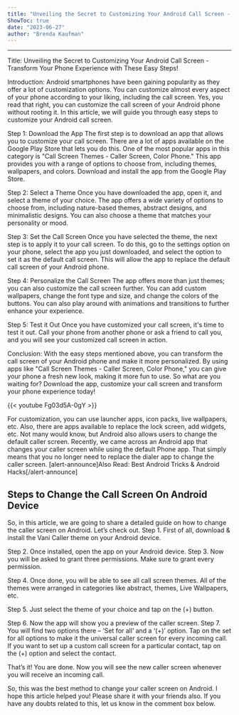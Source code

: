 ```yaml
---
title: "Unveiling the Secret to Customizing Your Android Call Screen - Transform Your Phone Experience with These Easy Steps!"
ShowToc: true 
date: "2023-06-27"
author: "Brenda Kaufman"
---
```

*****
Title: Unveiling the Secret to Customizing Your Android Call Screen - Transform Your Phone Experience with These Easy Steps!

Introduction:
Android smartphones have been gaining popularity as they offer a lot of customization options. You can customize almost every aspect of your phone according to your liking, including the call screen. Yes, you read that right, you can customize the call screen of your Android phone without rooting it. In this article, we will guide you through easy steps to customize your Android call screen.

Step 1: Download the App
The first step is to download an app that allows you to customize your call screen. There are a lot of apps available on the Google Play Store that lets you do this. One of the most popular apps in this category is "Call Screen Themes - Caller Screen, Color Phone." This app provides you with a range of options to choose from, including themes, wallpapers, and colors. Download and install the app from the Google Play Store.

Step 2: Select a Theme
Once you have downloaded the app, open it, and select a theme of your choice. The app offers a wide variety of options to choose from, including nature-based themes, abstract designs, and minimalistic designs. You can also choose a theme that matches your personality or mood.

Step 3: Set the Call Screen
Once you have selected the theme, the next step is to apply it to your call screen. To do this, go to the settings option on your phone, select the app you just downloaded, and select the option to set it as the default call screen. This will allow the app to replace the default call screen of your Android phone.

Step 4: Personalize the Call Screen
The app offers more than just themes; you can also customize the call screen further. You can add custom wallpapers, change the font type and size, and change the colors of the buttons. You can also play around with animations and transitions to further enhance your experience.

Step 5: Test it Out
Once you have customized your call screen, it's time to test it out. Call your phone from another phone or ask a friend to call you, and you will see your customized call screen in action.

Conclusion:
With the easy steps mentioned above, you can transform the call screen of your Android phone and make it more personalized. By using apps like "Call Screen Themes - Caller Screen, Color Phone," you can give your phone a fresh new look, making it more fun to use. So what are you waiting for? Download the app, customize your call screen and transform your phone experience today!

{{< youtube Fg03d5A-0gY >}} 



For customization, you can use launcher apps, icon packs, live wallpapers, etc. Also, there are apps available to replace the lock screen, add widgets, etc. Not many would know, but Android also allows users to change the default caller screen.
Recently, we came across an Android app that changes your caller screen while using the default Phone app. That simply means that you no longer need to replace the dialer app to change the caller screen.
[alert-announce]Also Read: Best Android Tricks & Android Hacks[/alert-announce]

 
## Steps to Change the Call Screen On Android Device


So, in this article, we are going to share a detailed guide on how to change the caller screen on Android. Let’s check out.
Step 1. First of all, download & install the Vani Caller theme on your Android device.

Step 2. Once installed, open the app on your Android device.
Step 3. Now you will be asked to grant three permissions. Make sure to grant every permission.

Step 4. Once done, you will be able to see all call screen themes. All of the themes were arranged in categories like abstract, themes, Live Wallpapers, etc.

Step 5. Just select the theme of your choice and tap on the (+) button.

Step 6. Now the app will show you a preview of the caller screen.
Step 7. You will find two options there – ‘Set for all’ and a ‘(+)’ option. Tap on the set for all options to make it the universal caller screen for every incoming call. If you want to set up a custom call screen for a particular contact, tap on the (+) option and select the contact.

That’s it! You are done. Now you will see the new caller screen whenever you will receive an incoming call.

So, this was the best method to change your caller screen on Android. I hope this article helped you! Please share it with your friends also. If you have any doubts related to this, let us know in the comment box below.




